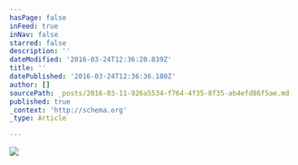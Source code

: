```yaml
---
hasPage: false
inFeed: true
inNav: false
starred: false
description: ''
dateModified: '2016-03-24T12:36:20.839Z'
title: ''
datePublished: '2016-03-24T12:36:36.180Z'
author: []
sourcePath: _posts/2016-03-11-926a5534-f764-4f35-8f35-ab4efd86f5ae.md
published: true
_context: 'http://schema.org'
_type: Article

---
```

![](https://the-grid-user-content.s3-us-west-2.amazonaws.com/6ad0d52f-15cb-4b18-b5d5-d0e8382bb71f.jpg)